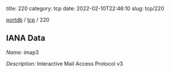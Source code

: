 title: 220
category: tcp
date: 2022-02-10T22:46:10
slug: tcp/220

[portdb](/) / [tcp](/category/tcp.html) / 220


## IANA Data

_Name:_ imap3

_Description:_ Interactive Mail Access Protocol v3

